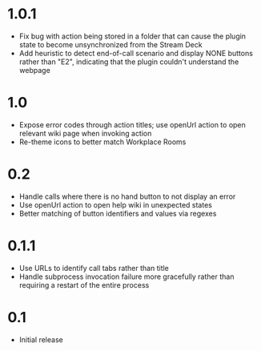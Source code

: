 # 1.0.1
- Fix bug with action being stored in a folder that can cause the plugin state
  to become unsynchronized from the Stream Deck
- Add heuristic to detect end-of-call scenario and display NONE buttons rather
  than "E2", indicating that the plugin couldn't understand the webpage

# 1.0
- Expose error codes through action titles; use openUrl action to open relevant
  wiki page when invoking action
- Re-theme icons to better match Workplace Rooms

# 0.2
- Handle calls where there is no hand button to not display an error
- Use openUrl action to open help wiki in unexpected states
- Better matching of button identifiers and values via regexes

# 0.1.1
- Use URLs to identify call tabs rather than title
- Handle subprocess invocation failure more gracefully rather than requiring a
  restart of the entire process

# 0.1
- Initial release
